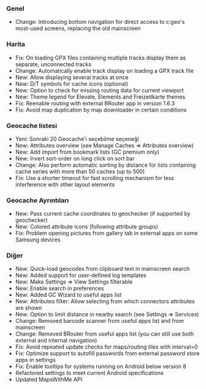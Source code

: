 ### Genel
- Change: Introducing bottom navigation for direct access to c:geo's most-used screens, replacing the old mainscreen

### Harita
- Fix: On loading GPX files containing multiple tracks display them as separate, unconnected tracks
- Change: Automatically enable track display on loading a GPX track file
- New: Allow displaying several tracks at once
- New: D/T symbols for cache icons (optional)
- New: Option to check for missing routing data for current viewport
- New: Theme legend for Elevate, Elements and Freizeitkarte themes
- Fix: Reenable routing with external BRouter app in version 1.6.3
- Fix: Avoid map duplication by map downloader in certain conditions

### Geocache listesi
- Yeni: Sonraki 20 Geocache'i seçebilme seçeneği
- New: Attributes overview (see Manage Caches => Attributes overview)
- New: Add import from bookmark lists (GC premium only)
- New: Invert sort-order on long click on sort bar
- Change: Also perform automatic sorting by distance for lists containing cache series with more than 50 caches (up to 500)
- Fix: Use a shorter timeout for fast scrolling mechanism for less interference with other layout elements

### Geocache Ayrıntıları
- New: Pass current cache coordinates to geochecker (if supported by geochecker)
- New: Colored attribute icons (following attribute groups)
- Fix: Problem opening pictures from gallery tab in external apps on some Samsung devices

### Diğer
- New: Quick-load geocodes from clipboard text in mainscreen search
- New: Added support for user-defined log templates
- New: Make Settings => View Settings filterable
- New: Enable search in preferences
- New: Added GC Wizard to useful apps list
- New: Attributes filter: Allow selecting from which connectors attributes are shown
- New: Option to limit distance in nearby search (see Settings => Services)
- Change: Removed barcode scanner from useful apps list and from mainscreen
- Change: Removed BRouter from useful apps list (you can still use both external and internal navigation)
- Fix: Avoid repeated update checks for maps/routing tiles with interval=0
- Fix: Optimize support to autofill passwords from external password store apps in settings
- Fix: Enable tooltips for systems running on Android below version 8
- Refactored settings to meet current Android specifications
- Updated MapsWithMe API

